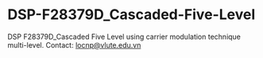# DSP-F28379D_Cascaded-Five-Level
DSP F28379D_Cascaded Five Level using carrier modulation technique multi-level. Contact: locnp@vlute.edu.vn
